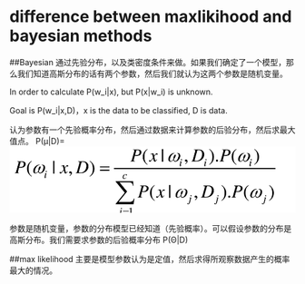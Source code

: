 # difference between maxlikihood and bayesian methods

##Bayesian
通过先验分布，以及类密度条件来做。如果我们确定了一个模型，那么我们知道高斯分布的话有两个参数，然后我们就认为这两个参数是随机变量。

In order to calculate P(w_i|x), but P(x|w_i) is unknown.

Goal is P(w_i|x,D)，x is the data to be classified, D is data.

认为参数有一个先验概率分布，然后通过数据来计算参数的后验分布，然后求最大值点。
P(μ|D)=
![](QQ20160309-0@2x.png)

参数是随机变量，参数的分布模型已经知道（先验概率）。可以假设参数的分布是高斯分布。我们需要求参数的后验概率分布 P(Θ|D)

##max likelihood
主要是模型参数认为是定值，然后求得所观察数据产生的概率最大的情况。
